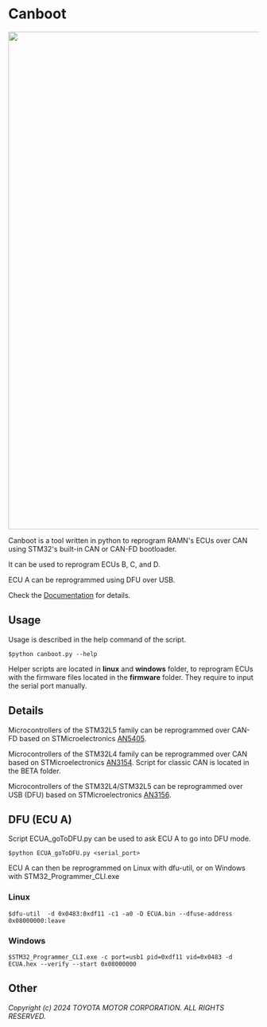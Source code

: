 # Canboot

<img src="https://github.com/ToyotaInfoTech/RAMN/blob/main/docs/gif/reprog.gif?raw=true" width="1000">

Canboot is a tool written in python to reprogram RAMN's ECUs over CAN using STM32's built-in CAN or CAN-FD bootloader. 

It can be used to reprogram ECUs B, C, and D. 

ECU A can be reprogrammed using DFU over USB.

Check the [Documentation](https://ramn.readthedocs.io/en/latest/hardware/Fabrication/flashing.html) for details.

## Usage

Usage is described in the help command of the script.


```
$python canboot.py --help
```

Helper scripts are located in **linux** and **windows** folder, to reprogram ECUs with the firmware files located  in the **firmware** folder. They require to input the serial port manually.

## Details

Microcontrollers of the STM32L5 family can be reprogrammed over CAN-FD based on STMicroelectronics [AN5405](https://www.st.com/resource/en/application_note/dm00660346-fdcan-protocol-used-in-the-stm32-bootloader-stmicroelectronics.pdf).  

Microcontrollers of the STM32L4 family can be reprogrammed over CAN based on STMicroelectronics [AN3154](st.com/resource/en/application_note/cd00264321-can-protocol-used-in-the-stm32-bootloader-stmicroelectronics.pdf). Script for classic CAN is located in the BETA folder.

Microcontrollers of the STM32L4/STM32L5 can be reprogrammed over USB (DFU) based on STMicroelectronics [AN3156](https://www.st.com/resource/en/application_note/cd00264379-usb-dfu-protocol-used-in-the-stm32-bootloader-stmicroelectronics.pdf).


## DFU (ECU A)


Script ECUA_goToDFU.py can be used to ask ECU A to go into DFU mode.

```
$python ECUA_goToDFU.py <serial_port>
```

ECU A can then be reprogrammed on Linux with dfu-util, or on Windows with STM32_Programmer_CLI.exe

### Linux


```
$dfu-util  -d 0x0483:0xdf11 -c1 -a0 -D ECUA.bin --dfuse-address 0x08000000:leave	
```

### Windows

```
$STM32_Programmer_CLI.exe -c port=usb1 pid=0xdf11 vid=0x0483 -d ECUA.hex --verify --start 0x08000000 
```

## Other

*Copyright (c) 2024 TOYOTA MOTOR CORPORATION. ALL RIGHTS RESERVED.*